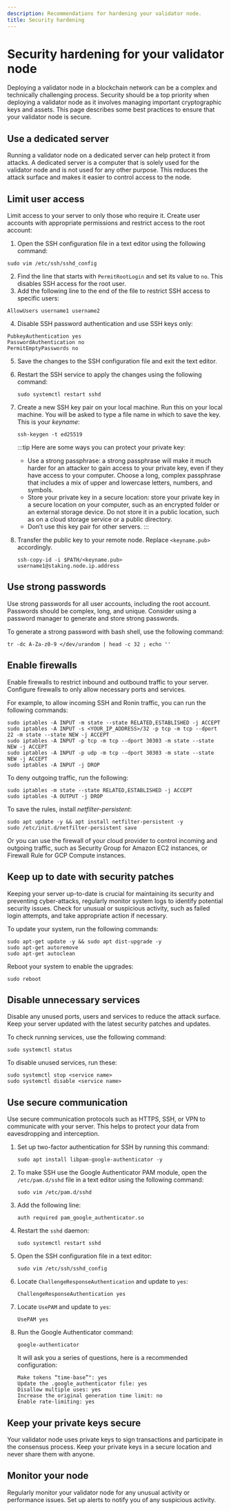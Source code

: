 ```yaml
---
description: Recommendations for hardening your validator node.
title: Security hardening
---
```


# Security hardening for your validator node
Deploying a validator node in a blockchain network can be a complex and
technically challenging process. Security should be a top priority when
deploying a validator node as it involves managing important
cryptographic keys and assets. This page describes some best practices to ensure that your validator node is secure.

## Use a dedicated server
Running a validator node on a dedicated server can help protect it from attacks. A dedicated server is a computer that is solely used for the validator node and is not used for any other purpose. This reduces the attack surface and makes it easier to control access to the node.

## Limit user access
Limit access to your server to only those who require it. Create user accounts with appropriate permissions and restrict access to the root account:
1. Open the SSH configuration file in a text editor using the following command:
  ```
  sudo vim /etc/ssh/sshd_config
  ```
2. Find the line that starts with `PermitRootLogin` and set its value to `no`. This disables SSH access for the root user.
3. Add the following line to the end of the file to restrict SSH access to specific users:
  ```
  AllowUsers username1 username2
  ```
4. Disable SSH password authentication and use SSH keys only:
  ```
  PubkeyAuthentication yes
  PasswordAuthentication no
  PermitEmptyPasswords no
  ```
5. Save the changes to the SSH configuration file and exit the text editor.
6. Restart the SSH service to apply the changes using the following command:
   ```
   sudo systemctl restart sshd
   ```
7. Create a new SSH key pair on your local machine. Run this on your local machine. You will be asked to type a file name in which to save the key. This is your *keyname*:
   ```
   ssh-keygen -t ed25519
   ```
   
   :::tip
   Here are some ways you can protect your private key:
   * Use a strong passphrase: a strong passphrase will make it much harder for an attacker to gain access to your private key, even if they have access to your computer. Choose a long, complex passphrase that includes a mix of upper and lowercase letters, numbers, and symbols.
   * Store your private key in a secure location: store your private key in a secure location on your computer, such as an encrypted folder or an external storage device. Do not store it in a public location, such as on a cloud storage service or a public directory.
   * Don’t use this key pair for other servers.
   :::

8. Transfer the public key to your remote node. Replace `<keyname.pub>` accordingly.
   ```
   ssh-copy-id -i $PATH/<keyname.pub> username1@staking.node.ip.address
   ```

## Use strong passwords
Use strong passwords for all user accounts, including the root account. Passwords should be complex, long, and unique. Consider using a password manager to generate and store strong passwords.

To generate a strong password with bash shell, use the following command:
```
tr -dc A-Za-z0-9 </dev/urandom | head -c 32 ; echo ''
```

## Enable firewalls
Enable firewalls to restrict inbound and outbound traffic to your server. Configure firewalls to only allow necessary ports and services.

For example, to allow incoming SSH and Ronin traffic, you can run the following commands:
```
sudo iptables -A INPUT -m state --state RELATED,ESTABLISHED -j ACCEPT
sudo iptables -A INPUT -s <YOUR_IP_ADDRESS>/32 -p tcp -m tcp --dport 22 -m state --state NEW -j ACCEPT
sudo iptables -A INPUT -p tcp -m tcp --dport 30303 -m state --state NEW -j ACCEPT
sudo iptables -A INPUT -p udp -m tcp --dport 30303 -m state --state NEW -j ACCEPT
sudo iptables -A INPUT -j DROP
```

To deny outgoing traffic, run the following:
```
sudo iptables -m state --state RELATED,ESTABLISHED -j ACCEPT
sudo iptables -A OUTPUT -j DROP
```

To save the rules, install *netfilter-persistent*:
```
sudo apt update -y && apt install netfilter-persistent -y
sudo /etc/init.d/netfilter-persistent save
```

Or you can use the firewall of your cloud provider to control incoming and outgoing traffic, such as Security Group for Amazon EC2 instances, or Firewall Rule for GCP Compute instances.

## Keep up to date with security patches
Keeping your server up-to-date is crucial for maintaining its security and preventing cyber-attacks, regularly monitor system logs to identify potential security issues. Check for unusual or suspicious activity, such as failed login attempts, and take appropriate action if necessary.

To update your system, run the following commands:
```
sudo apt-get update -y && sudo apt dist-upgrade -y
sudo apt-get autoremove
sudo apt-get autoclean
```

Reboot your system to enable the upgrades:
```
sudo reboot
```

## Disable unnecessary services
Disable any unused ports, users and services to reduce the attack surface. Keep your server updated with the latest security patches and updates.

To check running services, use the following command:
```
sudo systemctl status
```

To disable unused services, run these:
```
sudo systemctl stop <service name>
sudo systemctl disable <service name>
```

## Use secure communication
Use secure communication protocols such as HTTPS, SSH, or VPN to communicate with your server. This helps to protect your data from eavesdropping and interception.

1. Set up two-factor authentication for SSH by running this command:
   ```
   sudo apt install libpam-google-authenticator -y
   ```
2. To make SSH use the Google Authenticator PAM module, open the `/etc/pam.d/sshd` file in a text editor using the following command:
   ```
   sudo vim /etc/pam.d/sshd
   ```
3. Add the following line:
   ```
   auth required pam_google_authenticator.so
   ```
4. Restart the `sshd` daemon:
   ```
   sudo systemctl restart sshd
   ```
5. Open the SSH configuration file in a text editor:
   ```
   sudo vim /etc/ssh/sshd_config
   ```
6. Locate `ChallengeResponseAuthentication` and update to `yes`:
   ```
   ChallengeResponseAuthentication yes
   ```
7. Locate `UsePAM` and update to `yes`:
   ```
   UsePAM yes
   ```
8. Run the Google Authenticator command:
   ```
   google-authenticator
   ```
   It will ask you a series of questions, here is a recommended configuration:
   ```
   Make tokens “time-base”": yes
   Update the .google_authenticator file: yes
   Disallow multiple uses: yes
   Increase the original generation time limit: no
   Enable rate-limiting: yes
   ```

## Keep your private keys secure
Your validator node uses private keys to sign transactions and participate in the consensus process. Keep your private keys in a secure location and never share them with anyone.

## Monitor your node
Regularly monitor your validator node for any unusual activity or performance issues. Set up alerts to notify you of any suspicious activity.
